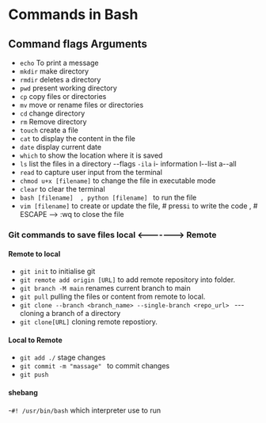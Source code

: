 # Commands in Bash

## Command flags Arguments

- `echo` To print a message
- `mkdir` make directory
- `rmdir` deletes a directory
- `pwd` present working directory
- `cp` copy files or directories
- `mv` move or rename files or directories
- `cd` change directory
- `rm` Remove directory
- `touch` create a file
- `cat` to display the content in the file
- `date` display current date
- `which` to show the location where it is saved
- `ls` list the files in a directory --flags `-ila`  i- information l--list  a--all
- `read` to capture user input from the terminal
- `chmod u+x [filename]` to change the file in executable mode
- `clear` to clear the terminal
- `bash [filename]  , python [filename] ` to run the file
- `vim [filename]` to create or update the file, # press`i` to write the code  , # ESCAPE --> :wq   to close the file

### Git commands to save files local <-------> Remote

#### Remote to local

- `git init` to initialise git
- `git remote add origin [URL]` to add remote repository into folder.
- `git branch -M main` renames current branch to main
- `git pull`  pulling the files or content from remote to local.
- `git clone --branch <branch_name> --single-branch <repo_url> `  ---cloning a branch of a directory
- `git clone[URL]` cloning remote repostiory.

#### Local to Remote

- `git add ./` stage changes
- `git commit -m "massage" ` to commit changes 
- `git push`
  

#### shebang

-`#! /usr/bin/bash` which interpreter use to run

